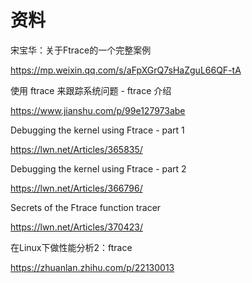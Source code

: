# 资料

宋宝华：关于Ftrace的一个完整案例

https://mp.weixin.qq.com/s/aFpXGrQ7sHaZguL66QF-tA

使用 ftrace 来跟踪系统问题 - ftrace 介绍

https://www.jianshu.com/p/99e127973abe

Debugging the kernel using Ftrace - part 1

https://lwn.net/Articles/365835/

Debugging the kernel using Ftrace - part 2

https://lwn.net/Articles/366796/

Secrets of the Ftrace function tracer

https://lwn.net/Articles/370423/

在Linux下做性能分析2：ftrace

https://zhuanlan.zhihu.com/p/22130013